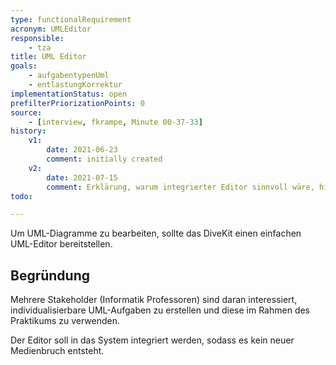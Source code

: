 ```yaml
---
type: functionalRequirement
acronym: UMLEditor
responsible:
    - tza
title: UML Editor
goals:
    - aufgabentypenUml
    - entlastungKorrektur
implementationStatus: open
prefilterPriorizationPoints: 0
source:
    - [interview, fkrampe, Minute 00-37-33]
history:
    v1:
        date: 2021-06-23
        comment: initially created
    v2:
        date: 2021-07-15
        comment: Erklärung, warum integrierter Editor sinnvoll wäre, hinzugefügt 
todo:

---
```


Um UML-Diagramme zu bearbeiten, sollte das DiveKit einen einfachen UML-Editor bereitstellen.

## Begründung

Mehrere Stakeholder (Informatik Professoren) sind daran interessiert, individualisierbare UML-Aufgaben
zu erstellen und diese im Rahmen des Praktikums zu verwenden.

Der Editor soll in das System integriert werden, sodass es kein neuer Medienbruch entsteht. 

